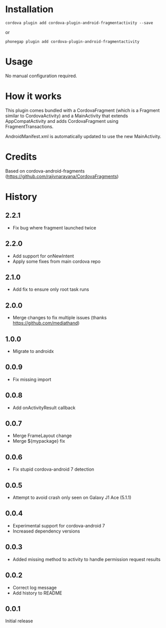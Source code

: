 # Installation
```
cordova plugin add cordova-plugin-android-fragmentactivity --save
```

or

```
phonegap plugin add cordova-plugin-android-fragmentactivity
```

# Usage
No manual configuration required.

# How it works
This plugin comes bundled with a CordovaFragment (which is a Fragment similar to CordovaActivity) and a MainActivity that extends AppCompatActivity and adds CordovaFragment using FragmentTransactions.

AndroidManifest.xml is automatically updated to use the new MainActivity.

# Credits
Based on cordova-android-fragments (https://github.com/rajivnarayana/CordovaFragments)

# History
## 2.2.1
- Fix bug where fragment launched twice

## 2.2.0
- Add support for onNewIntent
- Apply some fixes from main cordova repo

## 2.1.0
- Add fix to ensure only root task runs

## 2.0.0
- Merge changes to fix multiple issues (thanks https://github.com/mediathand)

## 1.0.0
- Migrate to androidx

## 0.0.9
- Fix missing import

## 0.0.8
- Add onActivityResult callback

## 0.0.7
- Merge FrameLayout change
- Merge ${mypackage} fix

## 0.0.6
- Fix stupid cordova-android 7 detection

## 0.0.5
- Attempt to avoid crash only seen on Galaxy J1 Ace (5.1.1)

## 0.0.4
- Experimental support for cordova-android 7
- Increased dependency versions

## 0.0.3
- Added missing method to activity to handle permission request results

## 0.0.2
- Correct log message
- Add history to README

## 0.0.1
Initial release
